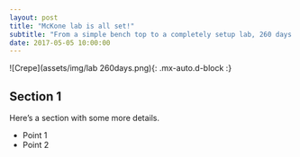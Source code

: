 ```yaml
---
layout: post
title: "McKone lab is all set!"
subtitle: "From a simple bench top to a completely setup lab, 260 days is all it takes!"
date: 2017-05-05 10:00:00
---
```


![Crepe](assets/img/lab 260days.png){: .mx-auto.d-block :}

## Section 1

Here’s a section with some more details.

- Point 1
- Point 2

